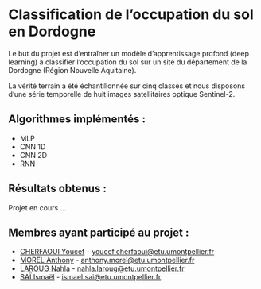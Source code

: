 # Classification de l’occupation du sol en Dordogne

Le but du projet est d’entraîner un modèle d’apprentissage profond (deep learning) à classifier l’occupation du sol sur un site du département de la Dordogne (Région Nouvelle Aquitaine).

La vérité terrain a été échantillonnée sur cinq classes et nous disposons d’une série temporelle de huit images satellitaires optique Sentinel-2.

## Algorithmes implémentés :

- MLP
- CNN 1D
- CNN 2D
- RNN

## Résultats obtenus :

Projet en cours ...

## Membres ayant participé au projet :

- [CHERFAOUI Youcef](https://gitlab.com/Evlose) - <youcef.cherfaoui@etu.umontpellier.fr>
- [MOREL Anthony](https://gitlab.com/zero.un) - <anthony.morel@etu.umontpellier.fr>
- [LAROUG Nahla](https://gitlab.com/nlaroug) - <nahla.laroug@etu.umontpellier.fr>
- [SAÏ Ismaël](https://github.com/SAIIsmael) - <ismael.sai@etu.umontpellier.fr>

